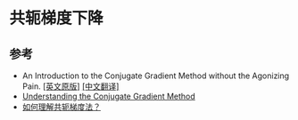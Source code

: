 # 共轭梯度下降

## 参考

- An Introduction to the Conjugate Gradient Method without the Agonizing Pain. [[英文原版]](https://www.cs.cmu.edu/~quake-papers/painless-conjugate-gradient.pdf) [[中文翻译]](https://flat2010.github.io/2018/10/26/共轭梯度法通俗讲义/)
- [Understanding the Conjugate Gradient Method](http://hliangzhao.me/math/CG.pdf)
- [如何理解共轭梯度法？](https://zhuanlan.zhihu.com/p/64227658)